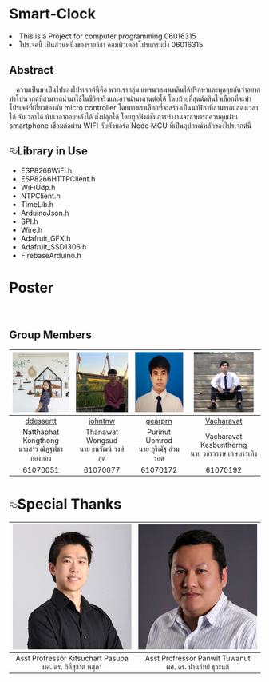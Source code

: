 # Smart-Clock
<li>This is a Project for computer programming 06016315</li>
<li>โปรเจคนี้ เป็นส่วนหนึ่งของรายวิชา คอมพิวเตอร์โปรแกรมมิ่ง 06016315</li>

## Abstract
&emsp;ความเป็นมาเป็นไปของโปรเจกต์นี้คือ พวกเรากลุ่ม แพรนวลพาเพลินได้ปรึกษาและพูดคุยกันว่าอยากทำโปรเจกต์ที่สามารถนำมาใช้ในชีวิตจริงและอาจนำมาสานต่อได้ โดยท้ายที่สุดตัดสินใจเลือกที่จะทำโปรเจต์ที่เกี่ยวข้องกับ micro controller โดยทางเราเลือกที่จะสร้างเป็นนาฬิกาที่สามารถแสดงเวลาได้ จับเวลาได้ นับเวลาถอยหลังได้ ตั้งปลุกได้ โดยทุกฟังก์ชั่นการทำงานจะสามารถควบคุมผ่าน smartphone เชื่อมต่อผ่าน WIFI กับตัวบอร์ด Node MCU ที่เป็นอุปกรณ์หลักของโปรเจกต์นี้

<h2><a id="user-content-library-in-use" class="anchor" aria-hidden="true" href="#library-in-use"><svg class="octicon octicon-link" viewBox="0 0 16 16" version="1.1" width="16" height="16" aria-hidden="true"><path fill-rule="evenodd" d="M4 9h1v1H4c-1.5 0-3-1.69-3-3.5S2.55 3 4 3h4c1.45 0 3 1.69 3 3.5 0 1.41-.91 2.72-2 3.25V8.59c.58-.45 1-1.27 1-2.09C10 5.22 8.98 4 8 4H4c-.98 0-2 1.22-2 2.5S3 9 4 9zm9-3h-1v1h1c1 0 2 1.22 2 2.5S13.98 12 13 12H9c-.98 0-2-1.22-2-2.5 0-.83.42-1.64 1-2.09V6.25c-1.09.53-2 1.84-2 3.25C6 11.31 7.55 13 9 13h4c1.45 0 3-1.69 3-3.5S14.5 6 13 6z"></path></svg></a><a target="_blank" rel="noopener noreferrer" href=""><img src="" alt="" style="max-width:100%;"></a>Library in Use</h2>
<ul>
<li>ESP8266WiFi.h</li>
  <li>ESP8266HTTPClient.h</li>
  <li>WiFiUdp.h</li>
  <li>NTPClient.h</li>
  <li>TimeLib.h</li>
  <li>ArduinoJson.h</li>
  <li>SPI.h</li>
  <li>Wire.h</li>
  <li>Adafruit_GFX.h</li>
  <li>Adafruit_SSD1306.h</li>
  <li>FirebaseArduino.h</li>
</ul>

# Poster
<p><img src="img/poster.jpg" alt="" style="max-width:100%;"></p>

<!--Group Members-->
## Group Members

|<img src="img/mem1.jpg" width="120px" height="120px">|<img src="img/mem2.jpg" width="120px" height="120px">|<img src="img/mem3.jpg" width="120px" height="120px">|<img src="img/mem4.jpg" width="120px" height="120px">|
|:---:|:---:|:---:|:---:|
|[ddessertt](https://github.com/ddessertt)|[johntnw](https://github.com/johntnw)|[gearprn](https://github.com/gearprn)|[Vacharavat](https://github.com/Vacharavat)|
  |Natthaphat Kongthong<br>นางสาว ณัฏฐพัชร กองทอง|Thanawat Wongsud<br>นาย ธนวัฒน์ วงษ์สุด|Purinut Uomrod<br>นาย ภูริณัฐ อ่วมรอด|Vacharavat Kesbuntherng<br>นาย วชรวรรษ เกษบรรเทิง|
|61070051|61070077|61070172|61070192|

<h1><a id="user-content-special-thanks" class="anchor" aria-hidden="true" href="#special-thanks"><svg class="octicon octicon-link" viewBox="0 0 16 16" version="1.1" width="16" height="16" aria-hidden="true"><path fill-rule="evenodd" d="M4 9h1v1H4c-1.5 0-3-1.69-3-3.5S2.55 3 4 3h4c1.45 0 3 1.69 3 3.5 0 1.41-.91 2.72-2 3.25V8.59c.58-.45 1-1.27 1-2.09C10 5.22 8.98 4 8 4H4c-.98 0-2 1.22-2 2.5S3 9 4 9zm9-3h-1v1h1c1 0 2 1.22 2 2.5S13.98 12 13 12H9c-.98 0-2-1.22-2-2.5 0-.83.42-1.64 1-2.09V6.25c-1.09.53-2 1.84-2 3.25C6 11.31 7.55 13 9 13h4c1.45 0 3-1.69 3-3.5S14.5 6 13 6z"></path></svg></a>Special Thanks</h1>

<table>
<thead>
<tr>
<th align="center"><img src="img/advisor1.jpg" alt="" width="250px" height="250px"></a></th>
<th align="center"><img src="img/advisor2.jpg" alt="" width="250px" height="250px"></a></th>
</tr>
</thead>
<tbody>
<tr>
<td align="center"> Asst Profressor Kitsuchart Pasupa<br>ผศ. ดร. กิติ์สุชาต พสุภา</td>
<td align="center"> Asst Profressor Panwit Tuwanut<br>ผศ. ดร. ปานวิทย์ ธุวะนุติ</td>
</tr>
</tbody>
</table>
